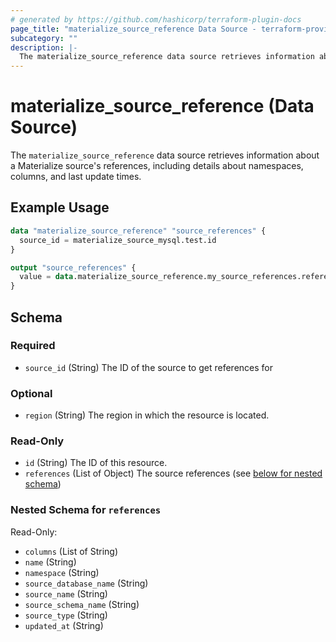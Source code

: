 ```yaml
---
# generated by https://github.com/hashicorp/terraform-plugin-docs
page_title: "materialize_source_reference Data Source - terraform-provider-materialize"
subcategory: ""
description: |-
  The materialize_source_reference data source retrieves information about a Materialize source's references, including details about namespaces, columns, and last update times.
---
```


# materialize_source_reference (Data Source)

The `materialize_source_reference` data source retrieves information about a Materialize source's references, including details about namespaces, columns, and last update times.

## Example Usage

```terraform
data "materialize_source_reference" "source_references" {
  source_id = materialize_source_mysql.test.id
}

output "source_references" {
  value = data.materialize_source_reference.my_source_references.references
}
```

<!-- schema generated by tfplugindocs -->
## Schema

### Required

- `source_id` (String) The ID of the source to get references for

### Optional

- `region` (String) The region in which the resource is located.

### Read-Only

- `id` (String) The ID of this resource.
- `references` (List of Object) The source references (see [below for nested schema](#nestedatt--references))

<a id="nestedatt--references"></a>
### Nested Schema for `references`

Read-Only:

- `columns` (List of String)
- `name` (String)
- `namespace` (String)
- `source_database_name` (String)
- `source_name` (String)
- `source_schema_name` (String)
- `source_type` (String)
- `updated_at` (String)
